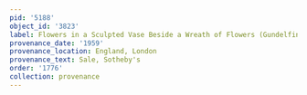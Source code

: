 ```yaml
---
pid: '5188'
object_id: '3823'
label: Flowers in a Sculpted Vase Beside a Wreath of Flowers (Gundelfingen)
provenance_date: '1959'
provenance_location: England, London
provenance_text: Sale, Sotheby's
order: '1776'
collection: provenance
---
```

